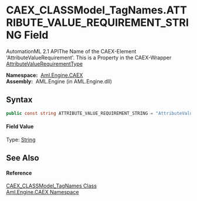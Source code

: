 CAEX_CLASSModel_TagNames.ATTRIBUTE_VALUE_REQUIREMENT_STRING Field
=================================================================
AutomationML 2.1 APIThe Name of the CAEX-Element 'AttributeValueRequirement'. This is a Property in the CAEX-Wrapper [AttributeValueRequirementType][1]

  **Namespace:**  [Aml.Engine.CAEX][2]  
  **Assembly:**  AML.Engine (in AML.Engine.dll)

Syntax
------

```csharp
public const string ATTRIBUTE_VALUE_REQUIREMENT_STRING = "AttributeValueRequirement"
```

#### Field Value
Type: [String][3]

See Also
--------

#### Reference
[CAEX_CLASSModel_TagNames Class][4]  
[Aml.Engine.CAEX Namespace][2]  

[1]: ../AttributeValueRequirementType/README.md
[2]: ../README.md
[3]: https://docs.microsoft.com/dotnet/api/system.string
[4]: README.md
[5]: https://www.automationml.org
[6]: ../../icons/logoShade.png